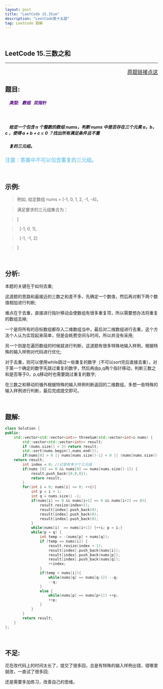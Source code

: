 ```yaml
---
layout: post
title: "LeetCode 15.3Sum"
description: "LeetCode第十五题"
tag: LeetCode 题解
---
```


<br />

 **LeetCode 15.三数之和**
---
---
<p style="text-align:right;font-size:120%">
<a href="https://leetcode-cn.com/problems/3sum/description/" target="blank">
原题链接点这
</a>
</p>

## **题目:**

##### <b style=";color:Indigo">&nbsp;&nbsp;&nbsp; 类型: &nbsp; 数组 &nbsp; 双指针 </b>

<br />

##### &nbsp;&nbsp;&nbsp; 给定一个包含 n 个整数的数组 nums，判断 nums 中是否存在三个元素 a，b，c ，使得 a + b + c = 0 ？找出所有满足条件且不重

##### &nbsp;&nbsp;&nbsp; 复的三元组。

<b style="color:skyblue;font-size:1.2em;">注意：答案中不可以包含重复的三元组。</b>

<br />

## **示例:**

>例如, 给定数组 nums = [-1, 0, 1, 2, -1, -4]，

>满足要求的三元组集合为：

>[

>&nbsp; [-1, 0, 1],

>&nbsp; [-1, -1, 2]

>]

<br />

## **分析:**

本题的关键在于如何去重;

这道题的思路和最接近的三数之和差不多，先确定一个数值，然后再对剩下两个数值相加进行判断;

难点在于去重，直接进行指针移动会使数组有很多重复项，所以需要想办法将重复的数组去掉;

一个是将所有的目标数组都存入二维数组当中，最后对二维数组进行去重，这个方法个人认为实现起来简单，但是会耗费空间与时间，所以并没有采用;

另一个则是在遍历数组的时候就进行判断，这道题有很多特殊地输入样例，根据特殊的输入样例对代码进行优化;

对于去重，则可以使用while跳过一些重复的数字（不可以sort完后直接去重），对于第一个确定的数字先跳过重复的数字，然后再由p,q两个指针移动，判断三数之和是否等于0，p,q移动时也需要跳过重复的数字;

在三数之和移动的循外根据特殊的输入样例判断返回的二维数组，多想一些特殊的输入样例进行判断，最后完成提交即可。

<br />

## **题解:**

```C++
class Solution {
public:
    std::vector<std::vector<int>> threeSum(std::vector<int>& nums) {
        std::vector<std::vector<int>> result;
        if (nums.size() < 3) return result;
        std::sort(nums.begin(),nums.end());
        if(nums[0] > 0 || nums[nums.size()-1] < 0 || (nums[nums.size()-1] == 0 && nums[nums.size()-3] != 0)) 
	return result;
        int index = 0; //记录有多少个三元组
        if(nums [0] == 0 && nums[0] == nums[nums.size()-1]) {
            result.push_back({0,0,0});
            return result;
        }
        for(int i = 0; nums[i] <= 0; ++i){
            int p = i + 1;
            int q = nums.size() -1;
            if(nums[i] == 0 && nums[i+1] == 0 && nums[i+2] == 0){
                result.resize(index+1);
                result[index].push_back(0);
                result[index].push_back(0);
                result[index].push_back(0);
            }
            while(nums[i]  == nums[i+1]) {++i; p = i;}
            while(p < q) {
                int temp = -(nums[p] + nums[q]);
                if (temp == nums[i]) {
                    result.resize(index + 1);
                    result[index].push_back(nums[i]);
                    result[index].push_back(nums[p]);
                    result[index].push_back(nums[q]);
                    ++index;
                }
                if(temp < nums[i]){
                    while(nums[q] == nums[q-1]) --q;
                    --q;
                }
                else {
                    while(nums[p] == nums[p+1]) ++p;
                    ++p;
                }
            }
        }
        return result;
    }
};
```

<br />

## **不足:**

花在改代码上的时间太长了，提交了很多回，总是有特殊的输入样例出错，错哪里就改，一直试了很多回;

还是需要多加练习，改善自己的思维。